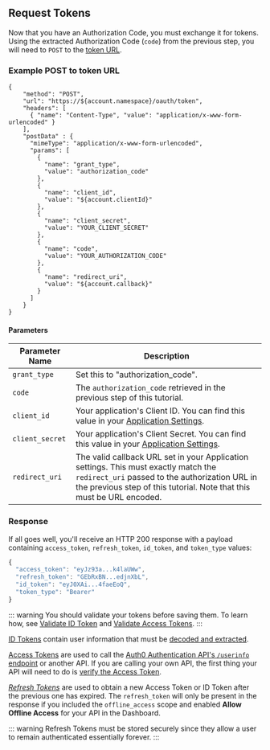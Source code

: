 ## Request Tokens

Now that you have an Authorization Code, you must exchange it for tokens. Using the extracted Authorization Code (`code`) from the previous step, you will need to `POST` to the [token URL](/api/authentication#authorization-code).

### Example POST to token URL

```har
{
    "method": "POST",
    "url": "https://${account.namespace}/oauth/token",
    "headers": [
      { "name": "Content-Type", "value": "application/x-www-form-urlencoded" }
    ],
    "postData" : {
      "mimeType": "application/x-www-form-urlencoded",
      "params": [
        {
          "name": "grant_type",
          "value": "authorization_code"
        },
        {
          "name": "client_id",
          "value": "${account.clientId}"
        },
        {
          "name": "client_secret",
          "value": "YOUR_CLIENT_SECRET"
        },
        {
          "name": "code",
          "value": "YOUR_AUTHORIZATION_CODE"
        },
        {
          "name": "redirect_uri",
          "value": "${account.callback}"
        }
      ]
    }
}
```

#### Parameters

| Parameter Name  | Description |
|-----------------|-------------|
| `grant_type`    | Set this to "authorization_code". |
| `code`          | The `authorization_code` retrieved in the previous step of this tutorial. |
| `client_id`     | Your application's Client ID. You can find this value in your [Application Settings](${manage_url}/#/Applications/${account.clientId}/settings). |
| `client_secret` | Your application's Client Secret. You can find this value in your [Application Settings](${manage_url}/#/Applications/${account.clientId}/settings). |
| `redirect_uri`  | The valid callback URL set in your Application settings. This must exactly match the `redirect_uri` passed to the authorization URL in the previous step of this tutorial. Note that this must be URL encoded. |


### Response

If all goes well, you'll receive an HTTP 200 response with a payload containing `access_token`, `refresh_token`, `id_token`, and `token_type` values:

```js
{
  "access_token": "eyJz93a...k4laUWw",
  "refresh_token": "GEbRxBN...edjnXbL",
  "id_token": "eyJ0XAi...4faeEoQ",
  "token_type": "Bearer"
}
```

::: warning
You should validate your tokens before saving them. To learn how, see [Validate ID Token](/tokens/guides/validate-id-tokens) and [Validate Access Tokens](/tokens/guides/validate-access-tokens).
:::

[ID Tokens](/tokens/concepts/id-tokens) contain user information that must be [decoded and extracted](/tokens/id-tokens#id-token-payload). 

[Access Tokens](/tokens/concepts/access-tokens) are used to call the [Auth0 Authentication API's `/userinfo` endpoint](/api/authentication#get-user-info) or another API. If you are calling your own API, the first thing your API will need to do is [verify the Access Token](/tokens/guides/validate-access-tokens).

<dfn data-key="refresh-token">[Refresh Tokens](/tokens/concepts/refresh-tokens)</dfn> are used to obtain a new Access Token or ID Token after the previous one has expired. The `refresh_token` will only be present in the response if you included the `offline_access` scope and enabled __Allow Offline Access__ for your API in the Dashboard.

::: warning
Refresh Tokens must be stored securely since they allow a user to remain authenticated essentially forever.
:::
